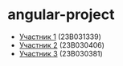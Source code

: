 # angular-project

- [Участник 1](https://github.com/NurkhanKenesov)  (23B031339)
- [Участник 2](https://github.com/btursynbayev)  (23B030406)
- [Участник 3](https://github.com/B3KNUR) (23B030381)
